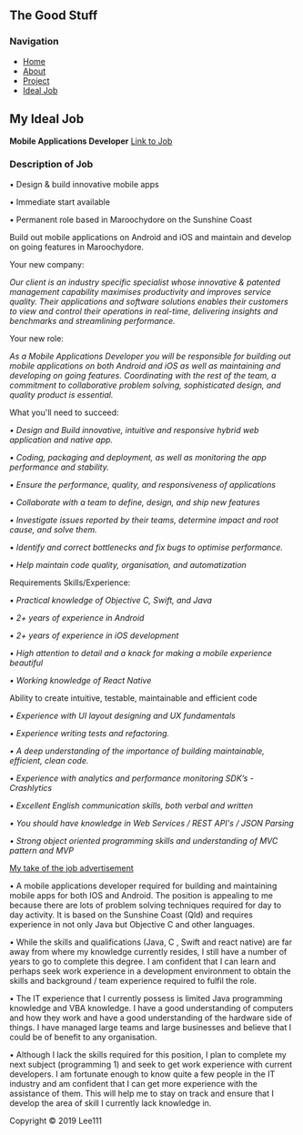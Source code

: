 <html>
<head> 
    
 <link rel = "stylesheet" type = "text/css" href = "style.css"/>
 </head>
 <body>
 <div id="container">
 <div id="header"><br>
<h2>The Good Stuff</h2>
 </div>
 <div id = "content">
  <div id = "nav">
   <h3>Navigation</h3>
   <ul>
    <li><a class="selected" href="index.html">Home</a></li>
       <li><a href="aboutme.html">About</a></li>
    <li><a href="project.html">Project</a></li>
     <li><a href="idealjob.html">Ideal Job</a></li>
   </ul>
  </div>
    <div id="main">
    
 
<h2>My Ideal Job</h2>
<b>Mobile Applications Developer</b>
<a href="https://www.seek.com.au/job/38403265?searchrequesttoken=8cd0e9d1-1abe-4c5b-ab97-51763b0dfa80&type=standout">Link to Job</a>
<h3>Description of Job</h3>

<p>•	Design & build innovative mobile apps</p>
<p>•	Immediate start available</p>
<p>•	Permanent role based in Maroochydore on the Sunshine Coast</p>
<p>Build out mobile applications on Android and iOS and maintain and develop on going features in Maroochydore.</p>

<p>Your new company:</p>
<p><i>Our client is an industry specific specialist whose innovative & patented management capability maximises productivity and improves service quality. Their applications and software solutions enables their customers to view and control their operations in real-time, delivering insights and benchmarks and streamlining performance.</i></p>

<p>Your new role:</p>
<p><i>As a Mobile Applications Developer you will be responsible for building out mobile applications on both Android and iOS as well as maintaining and developing on going features. Coordinating with the rest of the team, a commitment to collaborative problem solving, sophisticated design, and quality product is essential.</i></p>

<p>What you'll need to succeed:</p>
<p><i>• Design and Build innovative, intuitive and responsive hybrid web application and native app.</i></p>
<p><i>• Coding, packaging and deployment, as well as monitoring the app performance and stability.</i></p>
<p><i>• Ensure the performance, quality, and responsiveness of applications</i></p>
<p><i>• Collaborate with a team to define, design, and ship new features</i></p>
<p><i>• Investigate issues reported by their teams, determine impact and root cause, and solve them.</i></p>
<p><i>• Identify and correct bottlenecks and fix bugs to optimise performance.</i></p>
<p><i>• Help maintain code quality, organisation, and automatization</i></p>

<p>Requirements Skills/Experience:</p>

<p><i>• Practical knowledge of Objective C, Swift, and Java</i></p>
<p><i>• 2+ years of experience in Android</i></p>
<p><i>• 2+ years of experience in iOS development</i></p>
<p><i>• High attention to detail and a knack for making a mobile experience beautiful</i></p>
<p><i>• Working knowledge of React Native</i></p>

<p>Ability to create intuitive, testable, maintainable and efficient code</p>

<p><i>• Experience with UI layout designing and UX fundamentals</i></p>
<p><i>• Experience writing tests and refactoring.</i></p>
<p><i>• A deep understanding of the importance of building maintainable, efficient, clean code.</i></p>
<p><i>• Experience with analytics and performance monitoring SDK’s - Crashlytics</i></p>
<p><i>• Excellent English communication skills, both verbal and written</i></p>
<p><i>• You should have knowledge in Web Services / REST API's / JSON Parsing</i></p>
<p><i>• Strong object oriented programming skills and understanding of MVC pattern and MVP</i></p>

<p><u>My take of the job advertisement</u></p>
<p>•	A mobile applications developer required for building and maintaining mobile apps for both IOS and Android. The position is appealing to me because there are lots of problem solving techniques required for day to day activity. It is based on the Sunshine Coast (Qld) and requires experience in not only Java but Objective C and other languages.</p>
<p>•	While the skills and qualifications (Java, C , Swift and react native) are far away from where my knowledge currently resides, I still have a number of years to go to complete this degree. I am confident that I can learn and perhaps seek work experience in a development environment to obtain the skills and background / team experience required to fulfil the role.</p>
<p>•	The IT experience that I currently possess is limited Java programming knowledge and VBA knowledge. I have a good understanding of computers and how they work and have a good understanding of the hardware side of things. I have managed large teams and large businesses and believe that I could be of benefit to any organisation.</p>
<p>•	Although I lack the skills required for this position, I plan to complete my next subject (programming 1) and seek to get work experience with current developers. I am fortunate enough to know quite a few people in the IT industry and am confident that I can get more experience with the assistance of them. This will help me to stay on track and ensure that I develop the area of skill I currently lack knowledge in.</p>


</div>
</div>   

<div id="footer">
 Copyright &copy; 2019 Lee111
 </div>
</div>

